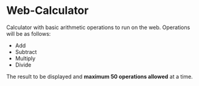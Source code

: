 # Web-Calculator

Calculator with basic arithmetic operations to run on the web. Operations will be as follows:

 - Add 
 - Subtract
 -  Multiply
 -  Divide

The result to be displayed and **maximum 50 operations allowed** at a time.
